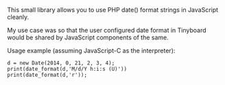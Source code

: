 This small library allows you to use PHP date() format strings in JavaScript cleanly.

My use case was so that the user configured date format in Tinyboard would be shared by JavaScript components of the same. 

Usage example (assuming JavaScript-C as the interpreter):

    d = new Date(2014, 0, 21, 2, 3, 4);
    print(date_format(d,'M/d/Y h:i:s (U)'))
    print(date_format(d,'r'));
